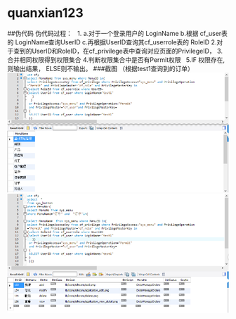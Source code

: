 # quanxian123
##伪代码
 伪代码过程：
   1.
   a.对于一个登录用户的 LoginName
   b.根据 cf_user表的 LoginName查询UserID
   c.再根据UserID查询其cf_userrole表的  RoleID
   2.对于查到的UserID和RoleID，在cf_privilege表中查询对应页面的PrivilegeID，
   3.合并相同权限得到权限集合
   4.判断权限集合中是否有Permit权限
   5.IF 权限存在,则输出结果， ELSE则不输出。
###截图
（根据test1查询到的订单）
![](查询1.png)
![](查询2.png)
